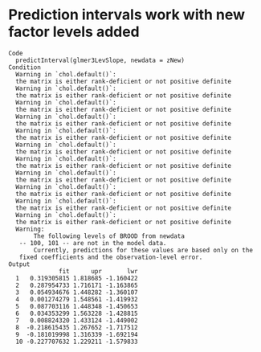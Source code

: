 # Prediction intervals work with new factor levels added

    Code
      predictInterval(glmer3LevSlope, newdata = zNew)
    Condition
      Warning in `chol.default()`:
      the matrix is either rank-deficient or not positive definite
      Warning in `chol.default()`:
      the matrix is either rank-deficient or not positive definite
      Warning in `chol.default()`:
      the matrix is either rank-deficient or not positive definite
      Warning in `chol.default()`:
      the matrix is either rank-deficient or not positive definite
      Warning in `chol.default()`:
      the matrix is either rank-deficient or not positive definite
      Warning in `chol.default()`:
      the matrix is either rank-deficient or not positive definite
      Warning in `chol.default()`:
      the matrix is either rank-deficient or not positive definite
      Warning in `chol.default()`:
      the matrix is either rank-deficient or not positive definite
      Warning in `chol.default()`:
      the matrix is either rank-deficient or not positive definite
      Warning in `chol.default()`:
      the matrix is either rank-deficient or not positive definite
      Warning in `chol.default()`:
      the matrix is either rank-deficient or not positive definite
      Warning:
           The following levels of BROOD from newdata 
       -- 100, 101 -- are not in the model data. 
           Currently, predictions for these values are based only on the 
       fixed coefficients and the observation-level error.
    Output
                  fit      upr       lwr
      1   0.319305815 1.818685 -1.160422
      2   0.287954733 1.716171 -1.163865
      3   0.054934676 1.448282 -1.360107
      4   0.001274279 1.548561 -1.419932
      5   0.087703116 1.448348 -1.450653
      6   0.034353299 1.563228 -1.428815
      7   0.008824320 1.433124 -1.449002
      8  -0.218615435 1.267652 -1.717512
      9  -0.181019998 1.316339 -1.692194
      10 -0.227707632 1.229211 -1.579833

